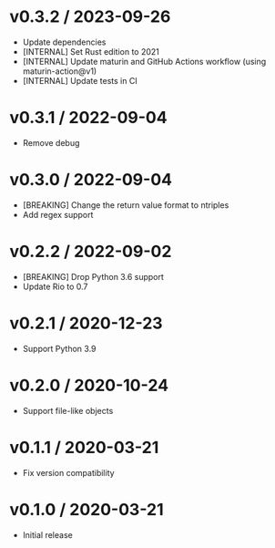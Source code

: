 
v0.3.2 / 2023-09-26
===================

  * Update dependencies
  * [INTERNAL] Set Rust edition to 2021
  * [INTERNAL] Update maturin and GitHub Actions workflow (using maturin-action@v1)
  * [INTERNAL] Update tests in CI

v0.3.1 / 2022-09-04
===================

  * Remove debug

v0.3.0 / 2022-09-04
===================

  * [BREAKING] Change the return value format to ntriples
  * Add regex support

v0.2.2 / 2022-09-02
===================

  * [BREAKING] Drop Python 3.6 support
  * Update Rio to 0.7

v0.2.1 / 2020-12-23
===================

  * Support Python 3.9

v0.2.0 / 2020-10-24
===================

  * Support file-like objects

v0.1.1 / 2020-03-21
===================

  * Fix version compatibility

v0.1.0 / 2020-03-21
===================

  * Initial release
